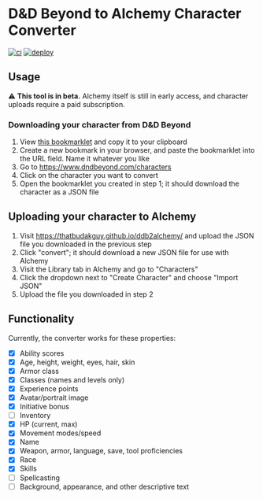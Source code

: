 # D&D Beyond to Alchemy Character Converter
[![ci](https://github.com/thatbudakguy/ddb2alchemy/actions/workflows/ci.yml/badge.svg)](https://github.com/thatbudakguy/ddb2alchemy/actions/workflows/ci.yml)
[![deploy](https://github.com/thatbudakguy/ddb2alchemy/actions/workflows/deploy.yml/badge.svg)](https://github.com/thatbudakguy/ddb2alchemy/actions/workflows/deploy.yml)

## Usage
:warning: **This tool is in beta.** Alchemy itself is still in early access, and character uploads require a paid subscription.
### Downloading your character from D&D Beyond
1. View [this bookmarklet](https://raw.githubusercontent.com/thatbudakguy/ddb2alchemy/main/public/bookmarklet.min.js) and copy it to your clipboard
2. Create a new bookmark in your browser, and paste the bookmarklet into the URL field. Name it whatever you like
3. Go to https://www.dndbeyond.com/characters
4. Click on the character you want to convert
2. Open the bookmarklet you created in step 1; it should download the character as a JSON file
## Uploading your character to Alchemy
1. Visit https://thatbudakguy.github.io/ddb2alchemy/ and upload the JSON file you downloaded in the previous step
2. Click "convert"; it should download a new JSON file for use with Alchemy
3. Visit the Library tab in Alchemy and go to "Characters"
4. Click the dropdown next to "Create Character" and choose "Import JSON"
5. Upload the file you downloaded in step 2

## Functionality
Currently, the converter works for these properties:
- [x] Ability scores
- [x] Age, height, weight, eyes, hair, skin
- [x] Armor class
- [x] Classes (names and levels only)
- [x] Experience points
- [x] Avatar/portrait image
- [x] Initiative bonus
- [ ] Inventory
- [x] HP (current, max)
- [x] Movement modes/speed
- [x] Name
- [x] Weapon, armor, language, save, tool proficiencies
- [x] Race
- [x] Skills
- [ ] Spellcasting
- [ ] Background, appearance, and other descriptive text
